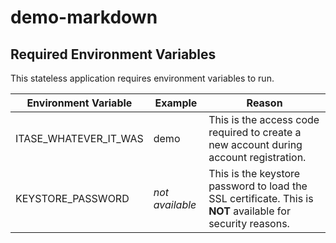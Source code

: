 # demo-markdown


## Required Environment Variables
This stateless application requires environment variables to run.

|Environment Variable| Example | Reason |
|---|---|---|
| ITASE_WHATEVER_IT_WAS  | demo  | This is the access code required to create a new account during account registration. |
| KEYSTORE_PASSWORD | *not available*  | This is the keystore password to load the SSL certificate. This is **NOT** available for security reasons. |
